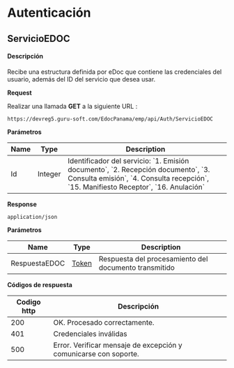 # Autenticación

## ServicioEDOC <a href="#bkmrk-page-title" id="bkmrk-page-title"></a>

#### Descripción <a href="#bkmrk-description" id="bkmrk-description"></a>

Recibe una estructura definida por eDoc que contiene las credenciales del usuario, además del ID del servicio que desea usar.

**Request**

Realizar una llamada **GET** a la siguiente URL :

`https://devreg5.guru-soft.com/EdocPanama/emp/api/Auth/ServicioEDOC`

**Parámetros**

| Name | Type    | Description                                                                                                                                                                          |
| ---- | ------- | ------------------------------------------------------------------------------------------------------------------------------------------------------------------------------------ |
| Id   | Integer | Identificador del servicio: \`1. Emisión documento\`, \`2. Recepción documento\`, \`3. Consulta emisión\`, \`4. Consulta recepción\`, \`15. Manifiesto Receptor\`, \`16. Anulación\` |

**Response**

`application/json`

**Parámetros**

| Name          | Type                                                   | Description                                           |
| ------------- | ------------------------------------------------------ | ----------------------------------------------------- |
| RespuestaEDOC | [Token](http://192.168.1.129/link/36#bkmrk-page-title) | Respuesta del procesamiento del documento transmitido |



**Códigos de respuesta**

| Codigo http | Descripción                                                      |
| ----------- | ---------------------------------------------------------------- |
| 200         | OK. Procesado correctamente.                                     |
| 401         | Credenciales inválidas                                           |
| 500         | Error. Verificar mensaje de excepción y comunicarse con soporte. |



